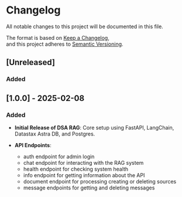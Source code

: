 # Changelog

All notable changes to this project will be documented in this file.

The format is based on [Keep a Changelog](https://keepachangelog.com/en/1.1.0/),  
and this project adheres to [Semantic Versioning](https://semver.org/spec/v2.0.0.html).

## [Unreleased]

### Added

## [1.0.0] - 2025-02-08

### Added

- **Initial Release of DSA RAG**: Core setup using FastAPI, LangChain, Datastax Astra DB, and Postgres.
- **API Endpoints**:

  - auth endpoint for admin login
  - chat endpoint for interacting with the RAG system
  - health endpoint for checking system health
  - info endpoint for getting information about the API
  - document endpoint for processing creating or deleting sources
  - message endpoints for getting and deleting messages
